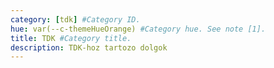 ```yaml
---
category: [tdk] #Category ID.
hue: var(--c-themeHueOrange) #Category hue. See note [1].
title: TDK #Category title.
description: TDK-hoz tartozo dolgok
---
```

